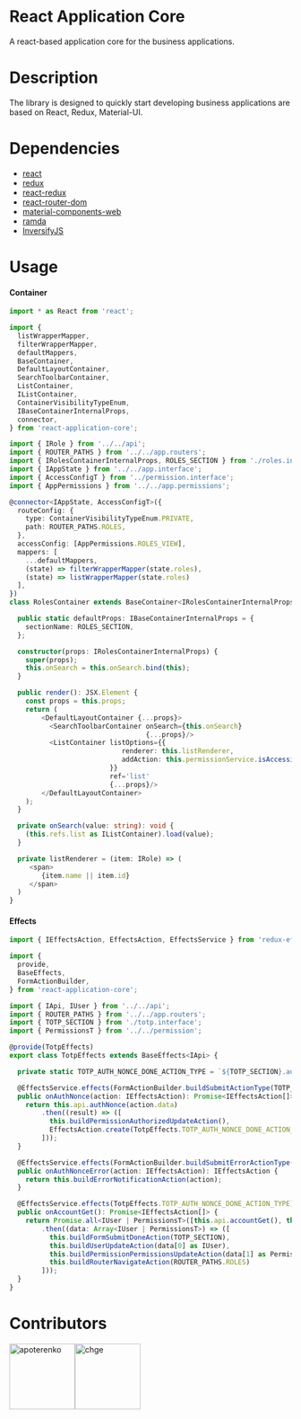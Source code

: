 # React Application Core

A react-based application core for the business applications.

# Description

The library is designed to quickly start developing business applications are based on React, Redux, Material-UI.

# Dependencies

* [react](https://github.com/facebook/react)
* [redux](https://github.com/reactjs/redux)
* [react-redux](https://github.com/reactjs/react-redux)
* [react-router-dom](https://github.com/ReactTraining/react-router)
* [material-components-web](https://github.com/material-components/material-components-web)
* [ramda](https://github.com/ramda/ramda)
* [InversifyJS](https://github.com/inversify/InversifyJS)

# Usage

#### Container

```typescript
import * as React from 'react';

import {
  listWrapperMapper,
  filterWrapperMapper,
  defaultMappers,
  BaseContainer,
  DefaultLayoutContainer,
  SearchToolbarContainer,
  ListContainer,
  IListContainer,
  ContainerVisibilityTypeEnum,
  IBaseContainerInternalProps,
  connector,
} from 'react-application-core';

import { IRole } from '../../api';
import { ROUTER_PATHS } from '../../app.routers';
import { IRolesContainerInternalProps, ROLES_SECTION } from './roles.interface';
import { IAppState } from '../../app.interface';
import { AccessConfigT } from '../permission.interface';
import { AppPermissions } from '../../app.permissions';

@connector<IAppState, AccessConfigT>({
  routeConfig: {
    type: ContainerVisibilityTypeEnum.PRIVATE,
    path: ROUTER_PATHS.ROLES,
  },
  accessConfig: [AppPermissions.ROLES_VIEW],
  mappers: [
    ...defaultMappers,
    (state) => filterWrapperMapper(state.roles),
    (state) => listWrapperMapper(state.roles)
  ],
})
class RolesContainer extends BaseContainer<IRolesContainerInternalProps, {}> {

  public static defaultProps: IBaseContainerInternalProps = {
    sectionName: ROLES_SECTION,
  };

  constructor(props: IRolesContainerInternalProps) {
    super(props);
    this.onSearch = this.onSearch.bind(this);
  }

  public render(): JSX.Element {
    const props = this.props;
    return (
        <DefaultLayoutContainer {...props}>
          <SearchToolbarContainer onSearch={this.onSearch}
                                  {...props}/>
          <ListContainer listOptions={{
                            renderer: this.listRenderer,
                            addAction: this.permissionService.isAccessible(AppPermissions.ROLE_ADD),
                         }}
                         ref='list'
                         {...props}/>
        </DefaultLayoutContainer>
    );
  }

  private onSearch(value: string): void {
    (this.refs.list as IListContainer).load(value);
  }

  private listRenderer = (item: IRole) => (
     <span>
        {item.name || item.id}
     </span>
  )
}
```

#### Effects

```typescript
import { IEffectsAction, EffectsAction, EffectsService } from 'redux-effects-promise';

import {
  provide,
  BaseEffects,
  FormActionBuilder,
} from 'react-application-core';

import { IApi, IUser } from '../../api';
import { ROUTER_PATHS } from '../../app.routers';
import { TOTP_SECTION } from './totp.interface';
import { PermissionsT } from '../../permission';

@provide(TotpEffects)
export class TotpEffects extends BaseEffects<IApi> {

  private static TOTP_AUTH_NONCE_DONE_ACTION_TYPE = `${TOTP_SECTION}.auth.nonce.done`;

  @EffectsService.effects(FormActionBuilder.buildSubmitActionType(TOTP_SECTION))
  public onAuthNonce(action: IEffectsAction): Promise<IEffectsAction[]> {
    return this.api.authNonce(action.data)
        .then((result) => ([
          this.buildPermissionAuthorizedUpdateAction(),
          EffectsAction.create(TotpEffects.TOTP_AUTH_NONCE_DONE_ACTION_TYPE)
        ]));
  }

  @EffectsService.effects(FormActionBuilder.buildSubmitErrorActionType(TOTP_SECTION))
  public onAuthNonceError(action: IEffectsAction): IEffectsAction {
    return this.buildErrorNotificationAction(action);
  }

  @EffectsService.effects(TotpEffects.TOTP_AUTH_NONCE_DONE_ACTION_TYPE)
  public onAccountGet(): Promise<IEffectsAction[]> {
    return Promise.all<IUser | PermissionsT>([this.api.accountGet(), this.api.accountRights()])
        .then((data: Array<IUser | PermissionsT>) => ([
          this.buildFormSubmitDoneAction(TOTP_SECTION),
          this.buildUserUpdateAction(data[0] as IUser),
          this.buildPermissionPermissionsUpdateAction(data[1] as PermissionsT),
          this.buildRouterNavigateAction(ROUTER_PATHS.ROLES)
        ]));
  }
}
```

# Contributors

[<img alt="apoterenko" src="https://avatars0.githubusercontent.com/u/12325691?v=4&s=460" width="117">](https://github.com/apoterenko)[<img alt="chge" src="https://avatars3.githubusercontent.com/u/400840?v=4&s=460" width="117">](https://github.com/chge)